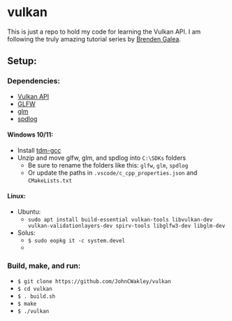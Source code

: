 # vulkan
This is just a repo to hold my code for learning the Vulkan API. I am following the truly amazing tutorial series by [Brenden Galea](https://www.youtube.com/channel/UC9pXmjxsQHeFH9vgCeRsHcw).

## Setup:
### Dependencies:
* [Vulkan API](https://vulkan.lunarg.com/)
* [GLFW](https://www.glfw.org/download)
* [glm](https://github.com/g-truc/glm)
* [spdlog](https://github.com/gabime/spdlog)

#### Windows 10/11:
* Install [tdm-gcc](https://jmeubank.github.io/tdm-gcc/download/)
* Unzip and move glfw, glm, and spdlog into `C:\SDKs` folders
  * Be sure to rename the folders like this: `glfw`, `glm`, `spdlog`
  * Or update the paths in `.vscode/c_cpp_properties.json` and `CMakeLists.txt`

#### Linux:
* Ubuntu:
    * `sudo apt install build-essential vulkan-tools libvulkan-dev vulkan-validationlayers-dev spirv-tools libglfw3-dev libglm-dev `
* Solus:
    * `$ sudo eopkg it -c system.devel`
    * 

### Build, make, and run:
* `$ git clone https://github.com/JohnCWakley/vulkan`
* `$ cd vulkan`
* `$ . build.sh`
* `$ make`
* `$ ./vulkan`